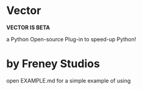 ﻿# Vector

**VECTOR IS BETA**

a Python Open-source Plug-in to speed-up Python!

# ********by Freney Studios******** #

open EXAMPLE.md for a simple example of using
